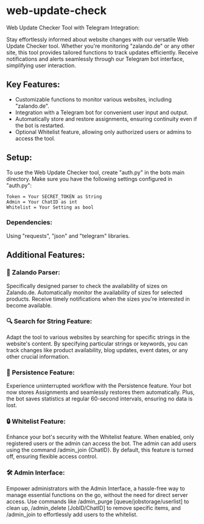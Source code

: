# web-update-check
Web Update Checker Tool with Telegram Integration:

Stay effortlessly informed about website changes with our versatile Web Update Checker tool. 
Whether you're monitoring "zalando.de" or any other site, this tool provides tailored functions to track updates efficiently.
Receive notifications and alerts seamlessly through our Telegram bot interface, simplifying user interaction.

## Key Features:
+ Customizable functions to monitor various websites, including "zalando.de".
+ Integration with a Telegram bot for convenient user input and output.
+ Automatically store and restore assignments, ensuring continuity even if the bot is restarted.
+ Optional Whitelist feature, allowing only authorized users or admins to access the tool.

## Setup:
To use the Web Update Checker tool, create "auth.py" in the bots main directory.
Make sure you have the following settings configured in "auth.py":
```
Token = Your SECRET_TOKEN as String
Admin = Your ChatID as int
Whitelist = Your Setting as bool
```
### Dependencies:
Using "requests", "json" and "telegram" libraries.

## Additional Features: 

### 👢 Zalando Parser:
Specifically designed parser to check the availability of sizes on Zalando.de. Automatically monitor the availability of sizes for selected products.
Receive timely notifications when the sizes you're interested in become available.

### 🔍 Search for String Feature:
Adapt the tool to various websites by searching for specific strings in the website's content. By specifying particular strings or keywords, you can track changes like product availability, blog updates, event dates, or any other crucial information.

### 💾 Persistence Feature:
Experience uninterrupted workflow with the Persistence feature. Your bot now stores Assignments and seamlessly restores them automatically. Plus, the bot saves statistics at regular 60-second intervals, ensuring no data is lost.

### 🔒 Whitelist Feature:
Enhance your bot's security with the Whitelist feature. When enabled, only registered users or the admin can access the bot. The admin can add users using the command /admin_join {ChatID}. By default, this feature is turned off, ensuring flexible access control.

### 🛠️ Admin Interface:
Empower administrators with the Admin Interface, a hassle-free way to manage essential functions on the go, without the need for direct server access. Use commands like /admin_purge [queue/jobstorage/userlist] to clean up, /admin_delete [JobID/ChatID] to remove specific items, and /admin_join to effortlessly add users to the whitelist.
